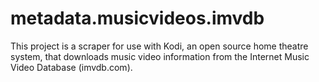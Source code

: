 metadata.musicvideos.imvdb
=============
This project is a scraper for use with Kodi, an open source home theatre system, that downloads music video information from the Internet Music Video Database (imvdb.com).
